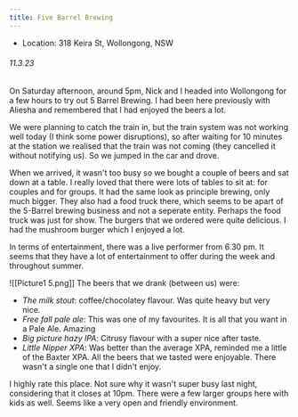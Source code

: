 ```yaml
---
title: Five Barrel Brewing
---
```

- Location: 318 Keira St, Wollongong, NSW
###### 11.3.23
On Saturday afternoon, around 5pm, Nick and I headed into Wollongong for a few hours to try out 5 Barrel Brewing. I had been here previously with Aliesha and remembered that I had enjoyed the beers a lot. 

We were planning to catch the train in, but the train system was not working well today (I think some power disruptions), so after waiting for 10 minutes at the station we realised that the train was not coming (they cancelled it without notifying us). So we jumped in the car and drove. 

When we arrived, it wasn't too busy so we bought a couple of beers and sat down at a table. I really loved that there were lots of tables to sit at: for couples and for groups. It had the same look as principle brewing, only much bigger. They also had a food truck there, which seems to be apart of the 5-Barrel brewing business and not a seperate entity. Perhaps the food truck was just for show. The burgers that we ordered were quite delicious. I had the mushroom burger which I enjoyed a lot. 

In terms of entertainment, there was a live performer from 6.30 pm. It seems that they have a lot of entertainment to offer during the week and throughout summer. 

![[Picture1 5.png]]
The beers that we drank (between us) were: 
- *The milk stout*: coffee/chocolatey flavour. Was quite heavy but very nice. 
- *Free fall pale ale*: This was one of my favourites. It is all that you want in a Pale Ale. Amazing
- *Big picture hazy IPA*: Citrusy flavour with a super nice after taste.
- *Little Nipper XPA*: Was better than the average XPA, reminded me a little of the Baxter XPA. 
All the beers that we tasted were enjoyable. There wasn't a single one that I didn't enjoy. 

I highly rate this place. Not sure why it wasn't super busy last night, considering that it closes at 10pm. There were a few larger groups here with kids as well. Seems like a very open and friendly environment.

